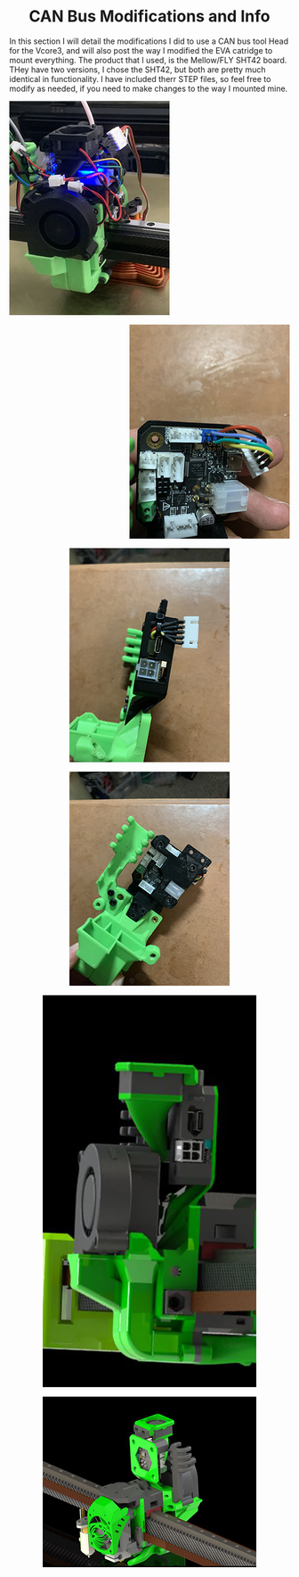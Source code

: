<h1 align="center">CAN Bus Modifications and Info</h1>

In this section I will detail the modifications I did to use a CAN bus tool Head for the Vcore3, and will also post the way I modified the EVA catridge to mount everything.  The product that I used, is the Mellow/FLY SHT42 board.  THey have two versions, I chose the SHT42, but both are pretty much identical in functionality.  I have included therr STEP files, so feel free to modify as needed, if you need to make changes to the way I mounted mine.

<p align="left">
<img src="https://github.com/cyborgcnc/CYBORGCNC__RRVC3MOD/blob/main/CAN_Bus/CANBUS-1.jpg">
</p>
<p align="right">
<img src="https://github.com/cyborgcnc/CYBORGCNC__RRVC3MOD/blob/main/CAN_Bus/CANBUS-2.jpg">
</p>
<p></p>
<p align="center">
<img src="https://github.com/cyborgcnc/CYBORGCNC__RRVC3MOD/blob/main/CAN_Bus/CANBUS-3.jpg">
</p>
<p align="center">
<img src="https://github.com/cyborgcnc/CYBORGCNC__RRVC3MOD/blob/main/CAN_Bus/CANBUS-4.jpg">
</p>

<p align="center">
<img src="https://github.com/cyborgcnc/CYBORGCNC__RRVC3MOD/blob/main/CAN_Bus/Render.new.3.jpg">
</p>
<p align="center">
<img src="https://github.com/cyborgcnc/CYBORGCNC__RRVC3MOD/blob/main/CAN_Bus/Render.new.1.jpg">
</p>
